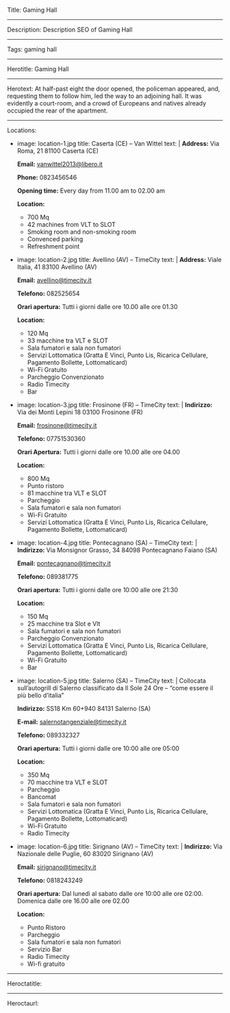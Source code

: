 Title: Gaming Hall

----

Description: Description SEO of Gaming Hall

----

Tags: gaming hall

----

Herotitle: Gaming Hall

----

Herotext: At half-past eight the door opened, the policeman appeared, and, requesting them to follow him, led the way to an adjoining hall. It was evidently a court-room, and a crowd of Europeans and natives already occupied the rear of the apartment.

----

Locations: 

- 
  image: location-1.jpg
  title: Caserta (CE) – Van Wittel
  text: |
    **Address:**
    Via Roma, 21
    81100 Caserta (CE)
    
    **Email:**
    <vanwittel2013@libero.it>
    
    **Phone:**
    0823456546
    
    **Opening time:**
    Every day from 11.00 am to 02.00 am
    
    **Location:**
    - 700 Mq
    - 42 machines from VLT to SLOT
    - Smoking room and non-smoking room
    - Convenced parking
    - Refreshment point
- 
  image: location-2.jpg
  title: Avellino (AV) – TimeCity
  text: |
    **Address:**
    Viale Italia, 41
    83100 Avellino (AV)
    
    **Email:**
    <avellino@timecity.it>
    
    **Telefono:**
    082525654
    
    **Orari apertura:**
    Tutti i giorni dalle ore 10.00 alle ore 01.30
    
    **Location:**
    - 120 Mq
    - 33 macchine tra VLT e SLOT
    - Sala fumatori e sala non fumatori
    - Servizi Lottomatica (Gratta E Vinci, Punto Lis, Ricarica Cellulare, Pagamento Bollette, Lottomaticard)
    - Wi-Fi Gratuito
    - Parcheggio Convenzionato
    - Radio Timecity
    - Bar
- 
  image: location-3.jpg
  title: Frosinone (FR) – TimeCity
  text: |
    **Indirizzo:**
    Via dei Monti Lepini 18
    03100 Frosinone (FR)
    
    **Email:**
    <frosinone@timecity.it>
    
    **Telefono:**
    07751530360
    
    **Orari Apertura:**
    Tutti i giorni dalle ore 10.00 alle ore 04.00
    
    **Location:**
    - 800 Mq
    - Punto ristoro
    - 81 macchine tra VLT e SLOT
    - Parcheggio
    - Sala fumatori e sala non fumatori
    - Wi-Fi Gratuito
    - Servizi Lottomatica (Gratta E Vinci, Punto Lis, Ricarica Cellulare, Pagamento Bollette, Lottomaticard)
- 
  image: location-4.jpg
  title: Pontecagnano (SA) – TimeCity
  text: |
    **Indirizzo:**
    Via Monsignor Grasso, 34
    84098 Pontecagnano Faiano (SA)
    
    **Email:**
    <pontecagnano@timecity.it>
    
    **Telefono:**
    089381775
    
    **Orari apertura:**
    Tutti i giorni dalle ore 10:00 alle ore 21:30
    
    **Location:**
    - 150 Mq
    - 25 macchine tra Slot e Vlt
    - Sala fumatori e sala non fumatori
    - Parcheggio Convenzionato
    - Servizi Lottomatica (Gratta E Vinci, Punto Lis, Ricarica Cellulare, Pagamento Bollette, Lottomaticard)
    - Wi-Fi Gratuito
    - Bar
- 
  image: location-5.jpg
  title: Salerno (SA) – TimeCity
  text: |
    Collocata sull’autogrill di Salerno classificato da Il Sole 24 Ore – “come essere il più bello d’italia”
    
    **Indirizzo:**
    SS18 Km 60+940
    84131 Salerno (SA)
    
    **E-mail:**
    <salernotangenziale@timecity.it>
    
    **Telefono:**
    089332327
    
    **Orari apertura:**
    Tutti i giorni dalle ore 10:00 alle ore 05:00
    
    **Location:**
    - 350 Mq
    - 70 macchine tra VLT e SLOT
    - Parcheggio
    - Bancomat 
    - Sala fumatori e sala non fumatori
    - Servizi Lottomatica (Gratta E Vinci, Punto Lis, Ricarica Cellulare, Pagamento Bollette, Lottomaticard)
    - Wi-Fi Gratuito
    - Radio Timecity
- 
  image: location-6.jpg
  title: Sirignano (AV) – TimeCity
  text: |
    **Indirizzo:**
    Via Nazionale delle Puglie, 60
    83020 Sirignano (AV)
    
    **Email:**
    <sirignano@timecity.it>
    
    **Telefono:**
    0818243249
    
    **Orari apertura:**
    Dal lunedì al sabato dalle ore 10:00 alle ore 02:00. Domenica dalle ore 16.00 alle ore 02.00
    
    **Location:**
    - Punto Ristoro
    - Parcheggio
    - Sala fumatori e sala non fumatori
    - Servizio Bar
    - Radio Timecity
    - Wi-fi gratuito

----

Heroctatitle: 

----

Heroctaurl: 